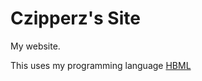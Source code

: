 # Czipperz's Site

My website.

This uses my programming language [HBML](https:github.com/czipperz/hbml)
